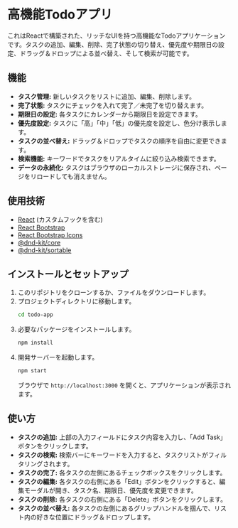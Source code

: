 # 高機能Todoアプリ

これはReactで構築された、リッチなUIを持つ高機能なTodoアプリケーションです。タスクの追加、編集、削除、完了状態の切り替え、優先度や期限日の設定、ドラッグ＆ドロップによる並べ替え、そして検索が可能です。

## 機能

- **タスク管理:** 新しいタスクをリストに追加、編集、削除します。
- **完了状態:** タスクにチェックを入れて完了／未完了を切り替えます。
- **期限日の設定:** 各タスクにカレンダーから期限日を設定できます。
- **優先度設定:** タスクに「高」「中」「低」の優先度を設定し、色分け表示します。
- **タスクの並べ替え:** ドラッグ＆ドロップでタスクの順序を自由に変更できます。
- **検索機能:** キーワードでタスクをリアルタイムに絞り込み検索できます。
- **データの永続化:** タスクはブラウザのローカルストレージに保存され、ページをリロードしても消えません。

## 使用技術

- [React](https://reactjs.org/) (カスタムフックを含む)
- [React Bootstrap](https://react-bootstrap.github.io/)
- [React Bootstrap Icons](https://icons.getbootstrap.com/)
- [@dnd-kit/core](https://dndkit.com/)
- [@dnd-kit/sortable](https://dndkit.com/)

## インストールとセットアップ

1. このリポジトリをクローンするか、ファイルをダウンロードします。
2. プロジェクトディレクトリに移動します。
   ```bash
   cd todo-app
   ```
3. 必要なパッケージをインストールします。
   ```bash
   npm install
   ```
4. 開発サーバーを起動します。
   ```bash
   npm start
   ```
   ブラウザで `http://localhost:3000` を開くと、アプリケーションが表示されます。

## 使い方

- **タスクの追加:** 上部の入力フィールドにタスク内容を入力し、「Add Task」ボタンをクリックします。
- **タスクの検索:** 検索バーにキーワードを入力すると、タスクリストがフィルタリングされます。
- **タスクの完了:** 各タスクの左側にあるチェックボックスをクリックします。
- **タスクの編集:** 各タスクの右側にある「Edit」ボタンをクリックすると、編集モーダルが開き、タスク名、期限日、優先度を変更できます。
- **タスクの削除:** 各タスクの右側にある「Delete」ボタンをクリックします。
- **タスクの並べ替え:** 各タスクの左側にあるグリップハンドルを掴んで、リスト内の好きな位置にドラッグ＆ドロップします。
